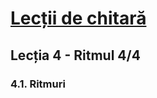 # [Lecții de chitară](https://github.com/Voluntari-Noi/guitar-lessons)

## Lecția 4 - Ritmul 4/4

### 4.1. Ritmuri
